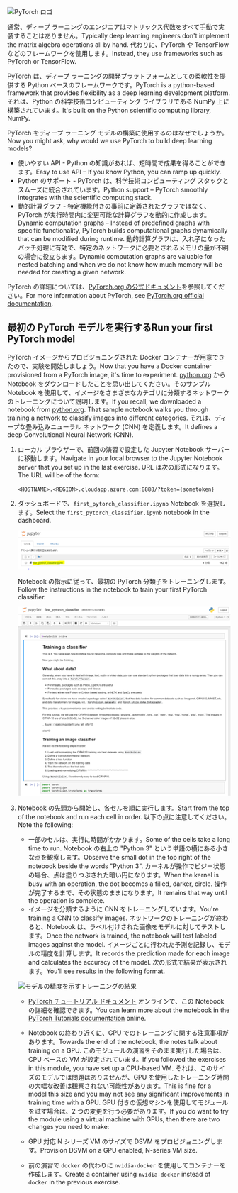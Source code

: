 ![PyTorch ロゴ](../media/5-image1.png) 

<span data-ttu-id="0371a-102">通常、ディープ ラーニングのエンジニアはマトリックス代数をすべて手動で実装することはありません。</span><span class="sxs-lookup"><span data-stu-id="0371a-102">Typically deep learning engineers don't implement the matrix algebra operations all by hand.</span></span> <span data-ttu-id="0371a-103">代わりに、PyTorch や TensorFlow などのフレームワークを使用します。</span><span class="sxs-lookup"><span data-stu-id="0371a-103">Instead, they use frameworks such as PyTorch or TensorFlow.</span></span>  

<span data-ttu-id="0371a-104">PyTorch は、ディープ ラーニングの開発プラットフォームとしての柔軟性を提供する Python ベースのフレームワークです。</span><span class="sxs-lookup"><span data-stu-id="0371a-104">PyTorch is a python-based framework that provides flexibility as a deep learning development platform.</span></span> <span data-ttu-id="0371a-105">それは、Python の科学技術コンピューティング ライブラリである NumPy 上に構築されています。</span><span class="sxs-lookup"><span data-stu-id="0371a-105">It's built on the Python scientific computing library, NumPy.</span></span> 

<span data-ttu-id="0371a-106">PyTorch をディープ ラーニング モデルの構築に使用するのはなぜでしょうか。</span><span class="sxs-lookup"><span data-stu-id="0371a-106">Now you might ask, why would we use PyTorch to build deep learning models?</span></span>  

- <span data-ttu-id="0371a-107">使いやすい API - Python の知識があれば、短時間で成果を得ることができます。</span><span class="sxs-lookup"><span data-stu-id="0371a-107">Easy to use API – If you know Python, you can ramp up quickly.</span></span>
- <span data-ttu-id="0371a-108">Python のサポート - PyTorch は、科学技術コンピューティング スタックとスムーズに統合されています。</span><span class="sxs-lookup"><span data-stu-id="0371a-108">Python support – PyTorch smoothly integrates with the scientific computing stack.</span></span>
- <span data-ttu-id="0371a-109">動的計算グラフ - 特定機能付きの事前に定義されたグラフではなく、PyTorch が実行時間内に変更可能な計算グラフを動的に作成します。</span><span class="sxs-lookup"><span data-stu-id="0371a-109">Dynamic computation graphs – Instead of predefined graphs with specific functionality, PyTorch builds computational graphs dynamically that can be modified during runtime.</span></span> <span data-ttu-id="0371a-110">動的計算グラフは、入れ子になったバッチ処理に有効で、特定のネットワークに必要とされるメモリの量が不明の場合に役立ちます。</span><span class="sxs-lookup"><span data-stu-id="0371a-110">Dynamic computation graphs are valuable for nested batching and when we do not know how much memory will be needed for creating a given network.</span></span>

<span data-ttu-id="0371a-111">PyTorch の詳細については、[PyTorch.org の公式ドキュメント](https://pytorch.org/about/)を参照してください。</span><span class="sxs-lookup"><span data-stu-id="0371a-111">For more information about PyTorch, see [PyTorch.org official documentation](https://pytorch.org/about/).</span></span>

## <a name="run-your-first-pytorch-model"></a><span data-ttu-id="0371a-112">最初の PyTorch モデルを実行する</span><span class="sxs-lookup"><span data-stu-id="0371a-112">Run your first PyTorch model</span></span>

<span data-ttu-id="0371a-113">PyTorch イメージからプロビジョニングされた Docker コンテナーが用意できたので、実験を開始しましょう。</span><span class="sxs-lookup"><span data-stu-id="0371a-113">Now that you have a Docker container provisioned from a PyTorch image, it's time to experiment.</span></span> <span data-ttu-id="0371a-114">[python.org](https://python.org) から Notebook をダウンロードしたことを思い出してください。そのサンプル Notebook を使用して、イメージをさまざまなカテゴリに分類するネットワークのトレーニングについて説明します。</span><span class="sxs-lookup"><span data-stu-id="0371a-114">If you recall, we downloaded a notebook from [python.org](https://python.org). That sample notebook walks you through training a network to classify images  into different categories.</span></span> <span data-ttu-id="0371a-115">それは、ディープな畳み込みニューラル ネットワーク (CNN) を定義します。</span><span class="sxs-lookup"><span data-stu-id="0371a-115">It defines a deep Convolutional Neural Network (CNN).</span></span>

1. <span data-ttu-id="0371a-116">ローカル ブラウザーで、前回の演習で設定した Jupyter Notebook サーバーに移動します。</span><span class="sxs-lookup"><span data-stu-id="0371a-116">Navigate in your local browser to the Jupyter Notebook server that you set up in the last exercise.</span></span> <span data-ttu-id="0371a-117">URL は次の形式になります。</span><span class="sxs-lookup"><span data-stu-id="0371a-117">The URL will be of the form:</span></span>

    `<HOSTNAME>.<REGION>.cloudapp.azure.com:8888/?token={sometoken}`

1. <span data-ttu-id="0371a-118">ダッシュボードで、`first_pytorch_classifier.ipynb` Notebook を選択します。</span><span class="sxs-lookup"><span data-stu-id="0371a-118">Select the `first_pytorch_classifier.ipynb` notebook in the dashboard.</span></span>

    ![first_pytorch_classifier.ipynb を選択](../media/5-image2.PNG)

    <span data-ttu-id="0371a-120">Notebook の指示に従って、最初の PyTorch 分類子をトレーニングします。</span><span class="sxs-lookup"><span data-stu-id="0371a-120">Follow the instructions in the notebook to train your first PyTorch classifier.</span></span>

    !["分類子トレーニング Notebook" のスクリーンショット](../media/5-image3.PNG)

2. <span data-ttu-id="0371a-122">Notebook の先頭から開始し、各セルを順に実行します。</span><span class="sxs-lookup"><span data-stu-id="0371a-122">Start from the top of the notebook and run each cell in order.</span></span> <span data-ttu-id="0371a-123">以下の点に注意してください。</span><span class="sxs-lookup"><span data-stu-id="0371a-123">Note the following:</span></span>

    - <span data-ttu-id="0371a-124">一部のセルは、実行に時間がかかります。</span><span class="sxs-lookup"><span data-stu-id="0371a-124">Some of the cells take a long time to run.</span></span> <span data-ttu-id="0371a-125">Notebook の右上の "Python 3" という単語の横にある小さな点を観察します。</span><span class="sxs-lookup"><span data-stu-id="0371a-125">Observe the small dot in the top right of the notebook beside the words "Python 3".</span></span> <span data-ttu-id="0371a-126">カーネルが操作でビジー状態の場合、点は塗りつぶされた暗い円になります。</span><span class="sxs-lookup"><span data-stu-id="0371a-126">When the kernel is busy with an operation, the dot becomes a filled, darker, circle.</span></span> <span data-ttu-id="0371a-127">操作が完了するまで、その状態のままになります。</span><span class="sxs-lookup"><span data-stu-id="0371a-127">It remains that way until the operation is complete.</span></span> 
    - <span data-ttu-id="0371a-128">イメージを分類するように CNN をトレーニングしています。</span><span class="sxs-lookup"><span data-stu-id="0371a-128">You're training a CNN to classify images.</span></span> <span data-ttu-id="0371a-129">ネットワークのトレーニングが終わると、Notebook は、ラベル付けされた画像をモデルに対してテストします。</span><span class="sxs-lookup"><span data-stu-id="0371a-129">Once the network is trained, the notebook will test labeled images against the model.</span></span> <span data-ttu-id="0371a-130">イメージごとに行われた予測を記録し、モデルの精度を計算します。</span><span class="sxs-lookup"><span data-stu-id="0371a-130">It records the prediction made for each image and calculates the accuracy of the model.</span></span> <span data-ttu-id="0371a-131">次の形式で結果が表示されます。</span><span class="sxs-lookup"><span data-stu-id="0371a-131">You'll see results in the following format.</span></span>

    ![モデルの精度を示すトレーニングの結果](../media/accuracy.png)
    
    - <span data-ttu-id="0371a-133">[PyTorch チュートリアル ドキュメント](https://pytorch.org/tutorials/beginner/blitz/cifar10_tutorial.html) オンラインで、この Notebook の詳細を確認できます。</span><span class="sxs-lookup"><span data-stu-id="0371a-133">You can learn more about the notebook in the [PyTorch Tutorials documentation](https://pytorch.org/tutorials/beginner/blitz/cifar10_tutorial.html) online.</span></span>
    
    - <span data-ttu-id="0371a-134">Notebook の終わり近くに、GPU でのトレーニングに関する注意事項があります。</span><span class="sxs-lookup"><span data-stu-id="0371a-134">Towards the end of the notebook, the notes talk about training on a GPU.</span></span> <span data-ttu-id="0371a-135">このモジュールの演習をそのまま実行した場合は、CPU ベースの VM が設定されています。</span><span class="sxs-lookup"><span data-stu-id="0371a-135">If you followed the exercises in this module, you have set up a CPU-based VM.</span></span> <span data-ttu-id="0371a-136">それは、このサイズのモデルでは問題はありませんが、GPU を使用したトレーニング時間の大幅な改善は観察されない可能性があります。</span><span class="sxs-lookup"><span data-stu-id="0371a-136">This is fine for a model this size and you may not see any significant improvements in training time with a GPU.</span></span> <span data-ttu-id="0371a-137">GPU 付きの仮想マシンを使用してモジュールを試す場合は、2 つの変更を行う必要があります。</span><span class="sxs-lookup"><span data-stu-id="0371a-137">If you do want to try the module using a  virtual machine with GPUs, then there are two changes you need to make:</span></span>
    - <span data-ttu-id="0371a-138">GPU 対応 N シリーズ VM のサイズで DSVM をプロビジョニングします。</span><span class="sxs-lookup"><span data-stu-id="0371a-138">Provision DSVM on a GPU enabled, N-series VM size.</span></span>
    - <span data-ttu-id="0371a-139">前の演習で `docker` の代わりに `nvidia-docker` を使用してコンテナーを作成します。</span><span class="sxs-lookup"><span data-stu-id="0371a-139">Create a container using `nvidia-docker` instead of `docker` in the previous exercise.</span></span>